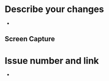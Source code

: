 <!-- (주석) 모두가 보는 게시물입니다. 다른 사람도 이해 할 수 있는 언어로 작성해주시길 바래요~ 바른 말 고운 말 쓰라 이 말이야!

# Pull-Request 생성 전 체크리스트(꼭 한번 읽어주세요!!)
  1. 이슈 이름은 다른 사람도 이해할 수 있나요?
  2. 리뷰가 필요한 사람(Reviewers)을 추가했나요?
  3. 이슈 책임자(Assignees)를 추가했나요?
  4. 제목 가장 좌측에 해당 pull-request의 성향을 잘 나타내는 키워드가 있나요? 아래는 예시입니다! 복사해서 사용하세요!
    - [Feat]
    - [Docs]
    - [Chore]
    - [Refactor]
    - [Fix]
  5. Labels에는 해당 이슈의 성향을 잘 나타내나요?
  6. npm run build 명령을 모든 커밋 이후에 실행했나요?
 -->
# Describe your changes
- 
## Screen Capture

# Issue number and link
- 
